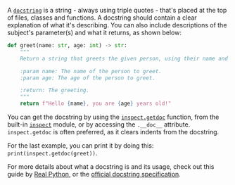 A [`docstring`](https://docs.python.org/3/glossary.html#term-docstring) is a string - always using triple quotes - that's placed at the top of files, classes and functions. A docstring should contain a clear explanation of what it's describing. You can also include descriptions of the subject's parameter(s) and what it returns, as shown below:
```py
def greet(name: str, age: int) -> str:
    """
    Return a string that greets the given person, using their name and age.

    :param name: The name of the person to greet.
    :param age: The age of the person to greet.

    :return: The greeting.
    """
    return f"Hello {name}, you are {age} years old!"
```
You can get the docstring by using the [`inspect.getdoc`](https://docs.python.org/3/library/inspect.html#inspect.getdoc) function, from the built-in [`inspect`](https://docs.python.org/3/library/inspect.html) module, or by accessing the `.__doc__` attribute. `inspect.getdoc` is often preferred, as it clears indents from the docstring.

For the last example, you can print it by doing this: `print(inspect.getdoc(greet))`.

For more details about what a docstring is and its usage, check out this guide by [Real Python](https://realpython.com/documenting-python-code/#docstrings-background), or the [official docstring specification](https://peps.python.org/pep-0257/#what-is-a-docstring).
